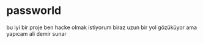 # passworld
bu iyi bir proje
ben hacke olmak istiyorum biraz uzun bir yol gözüküyor ama yapıcam
ali demir sunar

